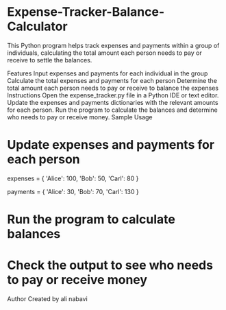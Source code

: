 # Expense-Tracker-Balance-Calculator

This Python program helps track expenses and payments within a group of individuals, calculating the total amount each person needs to pay or receive to settle the balances.

Features
Input expenses and payments for each individual in the group
Calculate the total expenses and payments for each person
Determine the total amount each person needs to pay or receive to balance the expenses
Instructions
Open the expense_tracker.py file in a Python IDE or text editor.
Update the expenses and payments dictionaries with the relevant amounts for each person.
Run the program to calculate the balances and determine who needs to pay or receive money.
Sample Usage
# Update expenses and payments for each person
expenses = {
    'Alice': 100,
    'Bob': 50,
    'Carl': 80
}

payments = {
    'Alice': 30,
    'Bob': 70,
    'Carl': 130
}

# Run the program to calculate balances
# Check the output to see who needs to pay or receive money



Author
Created by ali nabavi


